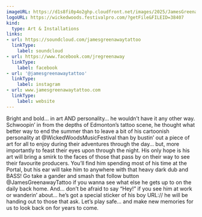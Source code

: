 ```yaml
---
imageURL: https://d1s8fi0p4o2ghp.cloudfront.net/images/2025/JamesGreenawayTattoo.jpeg
logoURL: https://wickedwoods.festivalpro.com/?getFile&FILEID=38407
kind:
  type: Art & Installations
links:
- url: https://soundcloud.com/jamesgreenawaytattoo
  linkType:
    label: soundcloud
- url: https://www.facebook.com/jregreenaway
  linkType:
    label: facebook
- url: '@jamesgreenawaytattoo'
  linkType:
    label: instagram
- url: www.jamesgreenawaytattoo.com
  linkType:
    label: website
---
```

Bright and bold… in art AND personality… he wouldn’t have it any other way. Schwoopin’ in from the depths of Edmonton’s tattoo scene, he thought what better way to end the summer than to leave a bit of his cartoonish personality at @WickedWoodsMusicFestival than by bustin’ out a piece of art for all to enjoy during their adventures through the day… but, more importantly to feast their eyes upon through the night. His only hope is his art will bring a smirk to the faces of those that pass by on their way to see their favourite producers. You’ll find him spending most of his time at the Portal, but his ear will take him to anywhere with that heavy dark dub and BASS! Go take a gander and smash that follow button @JamesGreenawayTattoo if you wanna see what else he gets up to on the daily back home. And… don’t be afraid to say “Hey!” if you see him at work or wanderin’ about… he’s got a special sticker of his boy URL:// he will be handing out to those that ask. Let’s play safe… and make new memories for us to look back on for years to come. 